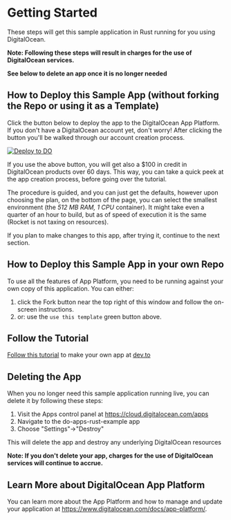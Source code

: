 # Getting Started

These steps will get this sample application in Rust running for you using DigitalOcean.

**Note: Following these steps will result in charges for the use of DigitalOcean services.**

**See below to delete an app once it is no longer needed**


## How to Deploy this Sample App (without forking the Repo or using it as a Template)

Click the button below to deploy the app to the DigitalOcean App Platform. If you don't have a DigitalOcean account yet, don't worry! After clicking the button you'll be walked through our account creation process.

 [![Deploy to DO](https://mp-assets1.sfo2.digitaloceanspaces.com/deploy-to-do/do-btn-blue-ghost.svg)](https://cloud.digitalocean.com/apps/new?repo=https://github.com/zenozaga/do-apps-rust-example-db/tree/main&refcode=8080bc0cceab)
 
If you use the above button, you will get also a $100 in credit in DigitalOcean products over 60 days.
This way, you can take a quick peek at the app creation process, before going over the tutorial.

The procedure is guided, and you can just get the defaults, however upon choosing the plan, on the bottom of the page, you can select the smallest environment (the *512 MB RAM, 1 CPU* container). It might take even a quarter of an hour to build, but as of speed of execution it is the same (Rocket is not taxing on resources).

If you plan to make changes to this app, after trying it, continue to the next section.

## How to Deploy this Sample App in your own Repo

To use all the features of App Platform, you need to be running against your own copy of this application. You can either:

1. click the Fork button near the top right of this window and follow the on-screen instructions. 
2. or: use the `use this template` green button above.

## Follow the Tutorial

[Follow this tutorial](https://dev.to/davidedelpapa/digital-ocean-app-platform-hackathon-using-not-natively-supported-platforms-rust-rocket-55og) to make your own app at [dev.to](https://dev.to/davidedelpapa/)

## Deleting the App

When you no longer need this sample application running live, you can delete it by following these steps:
1. Visit the Apps control panel at https://cloud.digitalocean.com/apps
1. Navigate to the do-apps-rust-example app
1. Choose "Settings"->"Destroy"

This will delete the app and destroy any underlying DigitalOcean resources

**Note: If you don't delete your app, charges for the use of DigitalOcean services will continue to accrue.**

## Learn More about DigitalOcean App Platform

You can learn more about the App Platform and how to manage and update your application at https://www.digitalocean.com/docs/app-platform/.
